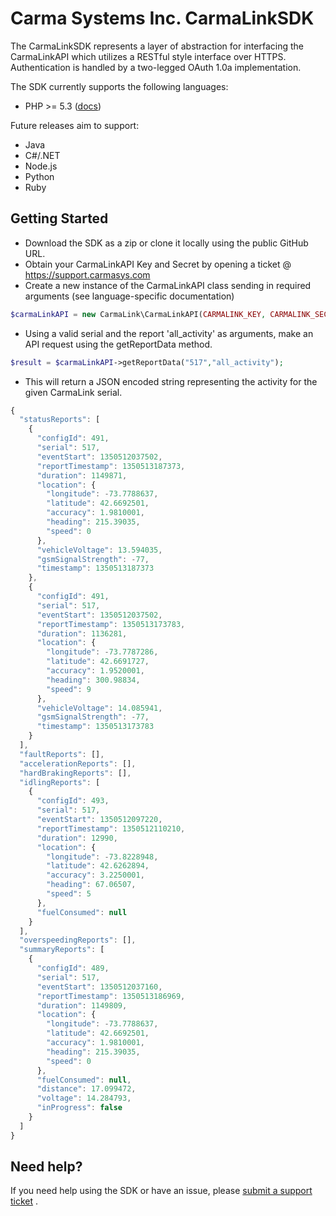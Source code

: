 Carma Systems Inc. CarmaLinkSDK
===============================

The CarmaLinkSDK represents a layer of abstraction for interfacing the CarmaLinkAPI which utilizes
a RESTful style interface over HTTPS. Authentication is handled by a two-legged OAuth 1.0a implementation.

The SDK currently supports the following languages: 

* PHP >= 5.3 ([docs](http://carmasys.github.com/CarmaLinkSDK/))

Future releases aim to support: 

* Java
* C#/.NET
* Node.js
* Python
* Ruby

Getting Started
---------------

* Download the SDK as a zip or clone it locally using the public GitHub URL.
* Obtain your CarmaLinkAPI Key and Secret by opening a ticket @ https://support.carmasys.com
* Create a new instance of the CarmaLinkAPI class sending in required arguments (see language-specific documentation) 

```PHP
$carmaLinkAPI = new CarmaLink\CarmaLinkAPI(CARMALINK_KEY, CARMALINK_SECRET, HOST_INFO_ARRAY, DEBUG);
``` 

* Using a valid serial and the report 'all_activity' as arguments, make an API request using the getReportData method. 

```PHP
$result = $carmaLinkAPI->getReportData("517","all_activity");
```

* This will return a JSON encoded string representing the activity for the given CarmaLink serial. 

```javascript
{
  "statusReports": [
    {
      "configId": 491,
      "serial": 517,
      "eventStart": 1350512037502,
      "reportTimestamp": 1350513187373,
      "duration": 1149871,
      "location": {
        "longitude": -73.7788637,
        "latitude": 42.6692501,
        "accuracy": 1.9810001,
        "heading": 215.39035,
        "speed": 0
      },
      "vehicleVoltage": 13.594035,
      "gsmSignalStrength": -77,
      "timestamp": 1350513187373
    },
    {
      "configId": 491,
      "serial": 517,
      "eventStart": 1350512037502,
      "reportTimestamp": 1350513173783,
      "duration": 1136281,
      "location": {
        "longitude": -73.7787286,
        "latitude": 42.6691727,
        "accuracy": 1.9520001,
        "heading": 300.98834,
        "speed": 9
      },
      "vehicleVoltage": 14.085941,
      "gsmSignalStrength": -77,
      "timestamp": 1350513173783
    }
  ],
  "faultReports": [],
  "accelerationReports": [],
  "hardBrakingReports": [],
  "idlingReports": [
    {
      "configId": 493,
      "serial": 517,
      "eventStart": 1350512097220,
      "reportTimestamp": 1350512110210,
      "duration": 12990,
      "location": {
        "longitude": -73.8228948,
        "latitude": 42.6262894,
        "accuracy": 3.2250001,
        "heading": 67.06507,
        "speed": 5
      },
      "fuelConsumed": null
    }
  ],
  "overspeedingReports": [],
  "summaryReports": [
    {
      "configId": 489,
      "serial": 517,
      "eventStart": 1350512037160,
      "reportTimestamp": 1350513186969,
      "duration": 1149809,
      "location": {
        "longitude": -73.7788637,
        "latitude": 42.6692501,
        "accuracy": 1.9810001,
        "heading": 215.39035,
        "speed": 0
      },
      "fuelConsumed": null,
      "distance": 17.099472,
      "voltage": 14.284793,
      "inProgress": false
    }
  ]
}
```

Need help?
----------------------
If you need help using the SDK or have an issue, please [submit a support ticket](https://support.carmasys.com/anonymous_requests/new)
.